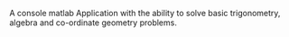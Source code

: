 A console matlab Application with the ability to solve basic trigonometry, algebra and co-ordinate geometry problems.
